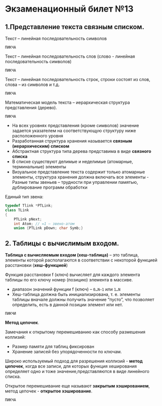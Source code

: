 # Экзаменационный билет №13

## 1.Представление текста связным списком.

Текст – линейная последовательность символов

`ПИКЧА`

Текст – линейная последовательность слов (слово - линейная последовательность символов)

`ПИКЧА`

Текст – линейная последовательность строк, строки состоят из слов, слова – из символов и т.д.

`ПИКЧА`

Математическая модель текста – иерархическая структура представления (дерево).

`ПИКЧА`

- На всех уровнях представления (кроме символов) значение задается указателем на соответствующую структуру ниже расположенного уровня
- Разработанная структура хранения называется **связным (иерархическим) списком**
- Абстрактная структура типа дерева представима в виде **связного списка**
- В списке существуют делимые и неделимые (атомарные, терминальные) элементы
- Визуальное представление текста содержит только атомарные элементы, структура хранения должна включать все элементы - Разные типы звеньев – трудности при управлении памятью, дублирование программ обработки

Единый тип звена:

```C++
typedef Tlink *PTLink;
class TLink
{
    PTLink pNext;
    int Atom; // =1 – звено-атом
    union {PTLink pDown; char Symb;}
```

## 2. Таблицы с вычислимым входом.

**Таблица с вычисляемым входом (хеш-таблица)** – это таблица, элементы которой располагаются в соответствии с некоторой функцией расстановки (**хеш-функцией**)

Функция расстановки f (ключ) вычисляет для каждого элемента таблицы по его ключу номер (позицию) элемента в массиве.

- диапазон значений функции f (ключ) – `0…N–1` или `1…N`
- Хеш-таблица должна быть инициализирована, т. е. элементы таблицы вначале должны получить значение “пусто”, что позволяет определить, есть в данной позиции элемент или нет.

`ПИКЧИ`

**Метод цепочек**.

Замечания к открытому перемешиванию как способу размешения коллизий:

- Размер памяти для таблиц фиксирован
- Хранение записей без упорядоченности по ключам.

Широко используемый подход для разрешения коллизий - **метод цепочек**, когда все записи, для которых функция хеширования определяет одно и тоже значение,представляются в виде линейного списка.

Открытое перемешивание еще называют **закрытым хэшированием**, метод цепочек - **открытое хэширование**.

`ПИКЧА`
